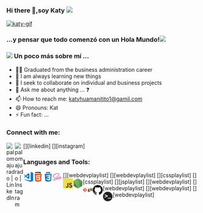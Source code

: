 ### Hi there 👋,soy Katy  <img src = "https://media.giphy.com/media/mGcNjsfWAjY5AEZNw6/giphy.gif" width = "50">

<a href="https://ibb.co/kmWdTFQ"><img src="https://i.ibb.co/XYvwPTS/katy-gif.gif" alt="katy-gif" border="0"></a>


<h3> ...y pensar que todo comenzó con un Hola Mundo!<img src="https://media.giphy.com/media/WUlplcMpOCEmTGBtBW/giphy.gif" width="30">  </h3>

### <img src = "https://media.giphy.com/media/VgCDAzcKvsR6OM0uWg/giphy.gif" width = "50"> Un poco más sobre mí ...  


- 👩‍🎓 Graduated from the business administration career
- 🌱 I am always learning new things
- 👯 I seek to collaborate on individual and business projects
- 💬 Ask me about anything ... ❓
- 📫 How to reach me: katyhuamanitito1@gamil.com
- 😄 Pronouns: Kat 
- ⚡ Fun fact: ...


### Connect with me:

[<img align="left" alt="palomajurado | LinkedIn" width="22px" src="https://www.linkedin.com/in/katy-lurdes/" />][linkedin]
[<img align="left" alt="palomajurado | Instagram" width="22px" src="https://cdn.jsdelivr.net/npm/simple-icons@v3/icons/instagram.svg" />][instagram]

### Languages and Tools:

[<img align="left" alt="Visual Studio Code" width="26px" src="https://raw.githubusercontent.com/github/explore/80688e429a7d4ef2fca1e82350fe8e3517d3494d/topics/visual-studio-code/visual-studio-code.png" />][webdevplaylist]
[<img align="left" alt="HTML5" width="26px" src="https://raw.githubusercontent.com/github/explore/80688e429a7d4ef2fca1e82350fe8e3517d3494d/topics/html/html.png" />][webdevplaylist]
[<img align="left" alt="CSS3" width="26px" src="https://raw.githubusercontent.com/github/explore/80688e429a7d4ef2fca1e82350fe8e3517d3494d/topics/css/css.png" />][cssplaylist]
[<img align="left" alt="Sass" width="26px" src="https://raw.githubusercontent.com/github/explore/80688e429a7d4ef2fca1e82350fe8e3517d3494d/topics/sass/sass.png" />][cssplaylist]
[<img align="left" alt="JavaScript" width="26px" src="https://raw.githubusercontent.com/github/explore/80688e429a7d4ef2fca1e82350fe8e3517d3494d/topics/javascript/javascript.png" />][jsplaylist]
[<img align="left" alt="Node.js" width="26px" src="https://raw.githubusercontent.com/github/explore/80688e429a7d4ef2fca1e82350fe8e3517d3494d/topics/nodejs/nodejs.png" />][webdevplaylist]
[<img align="left" alt="Git" width="26px" src="https://raw.githubusercontent.com/github/explore/80688e429a7d4ef2fca1e82350fe8e3517d3494d/topics/git/git.png" />][webdevplaylist]
[<img align="left" alt="GitHub" width="26px" src="https://raw.githubusercontent.com/github/explore/78df643247d429f6cc873026c0622819ad797942/topics/github/github.png" />][webdevplaylist]
[<img align="left" alt="Terminal" width="26px" src="https://raw.githubusercontent.com/github/explore/80688e429a7d4ef2fca1e82350fe8e3517d3494d/topics/terminal/terminal.png" />][webdevplaylist]

</br>
</br>
</br>
